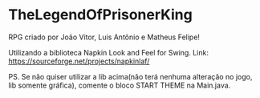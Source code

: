 # TheLegendOfPrisonerKing

RPG criado por João Vitor, Luis Antônio e Matheus Felipe!

Utilizando a biblioteca Napkin Look and Feel for Swing. 
Link: https://sourceforge.net/projects/napkinlaf/

PS. Se não quiser utilizar a lib acima(não terá nenhuma alteração no jogo, lib somente gráfica),
comente o bloco START THEME na Main.java.
	
